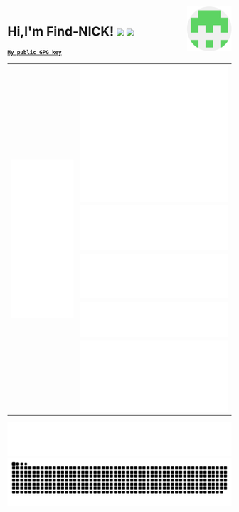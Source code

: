 <img src="https://raw.githubusercontent.com/Find-NICK/Find-NICK/main/src/find-nick-round.png" alt="side Image" align="right" width="100" height="auto" />
<h1>Hi,I'm Find-NICK!   <img src="https://img.shields.io/github/stars/Find-NICK/Find-NICK.svg" /> <img src="https://img.shields.io/github/followers/Find-NICK.svg?style=flat&label=follower" /></h1>

<h4><a href="https://github.com/Find-NICK.gpg"><code>My public GPG key</code></a></h4>

<!---
<img src="https://raw.githubusercontent.com/Find-NICK/Find-NICK/main/src/greetings.gif" />
--->
<table>
    <tr align="center">
        <td rowspan="5">
            <img src="https://raw.githubusercontent.com/Find-NICK/Find-NICK/main/src/metric.svg">
        </td>
        <td>
            <img src="https://raw.githubusercontent.com/Find-NICK/Find-NICK/main/src/stars.svg">
        </td>
    </tr>
    <tr align="center">
        <td>
            <img src="https://raw.githubusercontent.com/Find-NICK/Find-NICK/main/src/languages.svg">
        </td>
    </tr>
    <tr align="center">
        <td>
            <img src="https://raw.githubusercontent.com/Find-NICK/Find-NICK/main/src/pr-issue.svg">
        </td>
    </tr>
    <tr align="center">
        <td>
            <img src="https://raw.githubusercontent.com/Find-NICK/Find-NICK/main/src/habits-facts.svg">
        </td>
    </tr>
    <tr align="center">
        <td>
            <img src="https://raw.githubusercontent.com/Find-NICK/Find-NICK/main/src/wakatime.svg">
        </td>
    </tr>
</table>

<img src="https://raw.githubusercontent.com/Find-NICK/Find-NICK/main/src/followers.svg" />
<img src="https://raw.githubusercontent.com/Find-NICK/Find-NICK/output/github-contribution-grid-snake.svg" />




<!---
Find-NICK/Find-NICK is a ✨ special ✨ repository because its `README.md` (this file) appears on your GitHub profile.
You can click the Preview link to take a look at your changes.
--->
